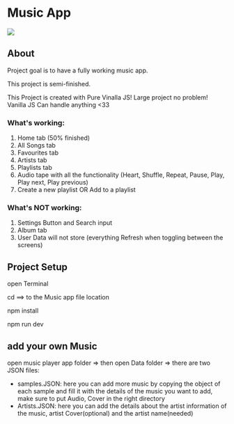 <h1>Music App</h1>
<img src="https://github.com/GeeGne/Music-Player-App-Vanilla-JS/assets/153669435/30370ab1-d2af-4b6a-9c8a-578b22acba3c">
<h2>About</h2>
<p>Project goal is to have a fully working music app.</p>
<p>This project is semi-finished.</p>
<p>This Project is created with Pure Vinalla JS! Large project no problem! Vanilla JS Can handle anything <33</p>
<h3>What's working:</h3>
<ol>
  <li>Home tab (50% finished)</li>
  <li>All Songs tab</li>
  <li>Favourites tab</li>
  <li>Artists tab</li>
  <li>Playlists tab</li>
  <li>Audio tape with all the functionality (Heart, Shuffle, Repeat, Pause, Play, Play next, Play previous)</li>
  <li>Create a new playlist OR Add to a playlist</li>
</ol>

<h3>What's NOT working:</h3>
<ol>
  <li>Settings Button and Search input</li>
  <li>Album tab</li>
  <li>User Data will not store (everything Refresh when toggling between the screens)</li>
</ol>

<h2>Project Setup</h2>
<p>open Terminal</p>
<p>cd ==> to the Music app file location</p>
<p>npm install</p>
<p>npm run dev</p>

<h2>add your own Music</h2>
<p>open music player app folder => then open Data folder => there are two JSON files:</p>
<ul>
  <li>samples.JSON: here you can add more music by copying the object of each sample and fill it with the details of the music you want to add, make sure to put Audio, Cover in the right directory</li>
  <li>Artists.JSON: here you can add the details about the artist information of the music, artist Cover(optional) and the artist name(needed)</li>
</ul>
